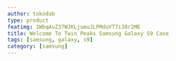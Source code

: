 ```yaml
---
author: tokodab
type: product
featimg: 1WbqAvZ37WJKLjumuJLPMduYT7i38r2ME
title: Welcome To Twin Peaks Samsung Galaxy S9 Case
tags: [samsung, galaxy, s9]
category: [samsung]
---
```

